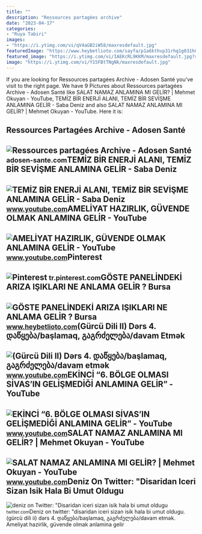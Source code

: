 ```yaml
---
title: ""
description: "Ressources partagées archive"
date: "2023-04-17"
categories:
- "Ruya Tabiri"
images:
- "https://i.ytimg.com/vi/qV4aGB2iW58/maxresdefault.jpg"
featuredImage: "https://www.heybetlioto.com/sayfa/p1a6kthvp31rhq1g031h8n1irj101g3.jpg"
featured_image: "https://i.ytimg.com/vi/IAEKcRL9KKM/maxresdefault.jpg?sqp=-oaymwEmCIAKENAF8quKqQMa8AEB-AH-CYAC0AWKAgwIABABGGUgZShlMA8=&amp;rs=AOn4CLAo-eEAJalcLSV5OdT0qcUOYf2H4Q"
image: "https://i.ytimg.com/vi/Y15FBtTNgNk/maxresdefault.jpg"
---
```


If you are looking for Ressources partagées Archive - Adosen Santé you've visit to the right page. We have 9 Pictures about Ressources partagées Archive - Adosen Santé like SALAT NAMAZ ANLAMINA MI GELİR? | Mehmet Okuyan - YouTube, TEMİZ BİR ENERJİ ALANI, TEMİZ BİR SEVİŞME ANLAMINA GELİR - Saba Deniz and also SALAT NAMAZ ANLAMINA MI GELİR? | Mehmet Okuyan - YouTube. Here it is:

Ressources Partagées Archive - Adosen Santé
-------------------------------------------

 ![Ressources partagées Archive - Adosen Santé](https://adosen-sante.com/wp-content/uploads/2022/09/Site-internet-5-1.jpg) <small>adosen-sante.com</small>TEMİZ BİR ENERJİ ALANI, TEMİZ BİR SEVİŞME ANLAMINA GELİR - Saba Deniz
---------------------------------------------------------------------

 ![TEMİZ BİR ENERJİ ALANI, TEMİZ BİR SEVİŞME ANLAMINA GELİR - Saba Deniz](https://i.ytimg.com/vi/Y15FBtTNgNk/maxresdefault.jpg) <small>www.youtube.com</small>AMELİYAT HAZIRLIK, GÜVENDE OLMAK ANLAMINA GELİR - YouTube
---------------------------------------------------------

 ![AMELİYAT HAZIRLIK, GÜVENDE OLMAK ANLAMINA GELİR - YouTube](https://i.ytimg.com/vi/IAEKcRL9KKM/maxresdefault.jpg?sqp=-oaymwEmCIAKENAF8quKqQMa8AEB-AH-CYAC0AWKAgwIABABGGUgZShlMA8=&rs=AOn4CLAo-eEAJalcLSV5OdT0qcUOYf2H4Q) <small>www.youtube.com</small>Pinterest
---------

 ![Pinterest](https://i.pinimg.com/originals/82/d5/58/82d558a133471d4707e77db8973c9eb5.png) <small>tr.pinterest.com</small>GÖSTE PANELİNDEKİ ARIZA IŞIKLARI NE ANLAMA GELİR ? Bursa
--------------------------------------------------------

 ![GÖSTE PANELİNDEKİ ARIZA IŞIKLARI NE ANLAMA GELİR ? Bursa](https://www.heybetlioto.com/sayfa/p1a6kthvp31rhq1g031h8n1irj101g3.jpg) <small>www.heybetlioto.com</small>(Gürcü Dili II) Dərs 4. დაწყება/başlamaq, გაგრძელება/davam Etmək
----------------------------------------------------------------

 ![(Gürcü Dili II) Dərs 4. დაწყება/başlamaq, გაგრძელება/davam etmək](https://i.ytimg.com/vi/qV4aGB2iW58/maxresdefault.jpg) <small>www.youtube.com</small>EKİNCİ “6. BÖLGE OLMASI SİVAS’IN GELİŞMEDİĞİ ANLAMINA GELİR” - YouTube
----------------------------------------------------------------------

 ![EKİNCİ “6. BÖLGE OLMASI SİVAS’IN GELİŞMEDİĞİ ANLAMINA GELİR” - YouTube](https://i.ytimg.com/vi/V_nvMOoqVfU/maxresdefault.jpg) <small>www.youtube.com</small>SALAT NAMAZ ANLAMINA MI GELİR? | Mehmet Okuyan - YouTube
--------------------------------------------------------

 ![SALAT NAMAZ ANLAMINA MI GELİR? | Mehmet Okuyan - YouTube](https://i.ytimg.com/vi/VfTg5YAkoF4/maxresdefault.jpg) <small>www.youtube.com</small>Deniz On Twitter: "Disaridan Iceri Sizan Isik Hala Bi Umut Oldugu
-----------------------------------------------------------------

 ![deniz on Twitter: "Disaridan iceri sizan isik hala bi umut oldugu](https://pbs.twimg.com/media/FvRqLLdXsAIuXe1.jpg) <small>twitter.com</small>Deniz on twitter: "disaridan iceri sizan isik hala bi umut oldugu. (gürcü dili ii) dərs 4. დაწყება/başlamaq, გაგრძელება/davam etmək. Ameli̇yat hazirlik, güvende olmak anlamina geli̇r
